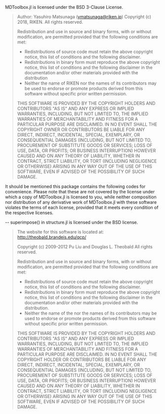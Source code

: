 MDToolbox.jl is licensed under the BSD 3-Clause License. 

>  Author: Yasuhiro Matsunaga (ymatsunaga@riken.jp)
>  Copyright (c) 2018, RIKEN.
>  All rights reserved.
>
>  Redistribution and use in source and binary forms, with or without 
>  modification, are permitted provided that the following conditions are 
>  met:
>
>    * Redistributions of source code must retain the above copyright 
>      notice, this list of conditions and the following disclaimer.
>    * Redistributions in binary form must reproduce the above copyright 
>      notice, this list of conditions and the following disclaimer in 
>      the documentation and/or other materials provided with the distribution
>    * Neither the name of RIKEN nor the names 
>      of its contributors may be used to endorse or promote products derived 
>      from this software without specific prior written permission.
>      
>  THIS SOFTWARE IS PROVIDED BY THE COPYRIGHT HOLDERS AND CONTRIBUTORS "AS IS" 
>  AND ANY EXPRESS OR IMPLIED WARRANTIES, INCLUDING, BUT NOT LIMITED TO, THE 
>  IMPLIED WARRANTIES OF MERCHANTABILITY AND FITNESS FOR A PARTICULAR PURPOSE 
>  ARE DISCLAIMED. IN NO EVENT SHALL THE COPYRIGHT OWNER OR CONTRIBUTORS BE 
>  LIABLE FOR ANY DIRECT, INDIRECT, INCIDENTAL, SPECIAL, EXEMPLARY, OR 
>  CONSEQUENTIAL DAMAGES (INCLUDING, BUT NOT LIMITED TO, PROCUREMENT OF 
>  SUBSTITUTE GOODS OR SERVICES; LOSS OF USE, DATA, OR PROFITS; OR BUSINESS 
>  INTERRUPTION) HOWEVER CAUSED AND ON ANY THEORY OF LIABILITY, WHETHER IN 
>  CONTRACT, STRICT LIABILITY, OR TORT (INCLUDING NEGLIGENCE OR OTHERWISE) 
>  ARISING IN ANY WAY OUT OF THE USE OF THIS SOFTWARE, EVEN IF ADVISED OF THE 
>  POSSIBILITY OF SUCH DAMAGE.

It should be mentioned this package contains the following codes 
for convenience. Please note that these are not covered by the
license under which a copy of MDToolbox.jl is licensed to you, while
neither composition nor distribution of any derivative work of
MDToolbox.jl with these software violates the terms of each license, 
provided that it meets every condition of the respective licenses. 

--
superimpose() in structure.jl is licensed under the BSD license.

>  The website for this software is located at:
>  http://theobald.brandeis.edu/qcp/    
>
>  Copyright (c) 2009-2012 Pu Liu and Douglas L. Theobald
>  All rights reserved.
>
>  Redistribution and use in source and binary forms, with or without
>  modification, are permitted provided that the following conditions are
>  met:
>
>    * Redistributions of source code must retain the above copyright
>      notice, this list of conditions and the following disclaimer.
>    * Redistributions in binary form must reproduce the above copyright
>      notice, this list of conditions and the following disclaimer in
>      the documentation and/or other materials provided with the
>      distribution. 
>    * Neither the name of the <ORGANIZATION> nor the names of its
>      contributors may be used to endorse or promote products derived
>      from this software without specific prior written permission.
>
>  THIS SOFTWARE IS PROVIDED BY THE COPYRIGHT HOLDERS AND CONTRIBUTORS
>  "AS IS" AND ANY EXPRESS OR IMPLIED WARRANTIES, INCLUDING, BUT NOT
>  LIMITED TO, THE IMPLIED WARRANTIES OF MERCHANTABILITY AND FITNESS FOR A
>  PARTICULAR PURPOSE ARE DISCLAIMED. IN NO EVENT SHALL THE COPYRIGHT
>  HOLDER OR CONTRIBUTORS BE LIABLE FOR ANY DIRECT, INDIRECT, INCIDENTAL,
>  SPECIAL, EXEMPLARY, OR CONSEQUENTIAL DAMAGES (INCLUDING, BUT NOT
>  LIMITED TO, PROCUREMENT OF SUBSTITUTE GOODS OR SERVICES; LOSS OF USE,
>  DATA, OR PROFITS; OR BUSINESS INTERRUPTION) HOWEVER CAUSED AND ON ANY
>  THEORY OF LIABILITY, WHETHER IN CONTRACT, STRICT LIABILITY, OR TORT
>  (INCLUDING NEGLIGENCE OR OTHERWISE) ARISING IN ANY WAY OUT OF THE USE
>  OF THIS SOFTWARE, EVEN IF ADVISED OF THE POSSIBILITY OF SUCH DAMAGE. 


